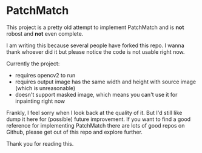 # PatchMatch

This project is a pretty old attempt to implement PatchMatch and is **not** robost and **not** even complete. 

I am writing this because several people have forked this repo. I wanna thank whoever did it but please notice the code is not usable right now.

Currently the project:

 - requires opencv2 to run
 - requires output image has the same width and height with source image (which is unreasonable)
 - doesn't support masked image, which means you can't use it for inpainting right now

Frankly, I feel sorry when I look back at the quality of it. But I'd still like dump it here for (possible) future improvement. If you want to find a good reference for implementing PatchMatch there are lots of good repos on Github, please get out of this repo and explore further. 

Thank you for reading this.